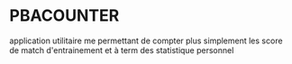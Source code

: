 # PBACOUNTER
application utilitaire me permettant de compter plus simplement les score de match d'entrainement et à term des statistique personnel

